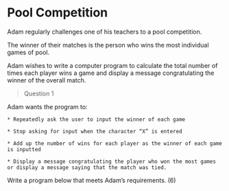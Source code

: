 # Pool Competition

Adam regularly challenges one of his teachers to a pool competition.  

The winner of their matches is the person who wins the most individual games of pool.

Adam wishes to write a computer program to calculate the total number of times each player wins a game and display a message congratulating the winner of the overall match.  

> Question 1

Adam wants the program to:

    * Repeatedly ask the user to input the winner of each game

    * Stop asking for input when the character “X” is entered

    * Add up the number of wins for each player as the winner of each game is inputted

    * Display a message congratulating the player who won the most games or display a message saying that the match was tied. 

Write a program below that meets Adam’s requirements.  (6)
